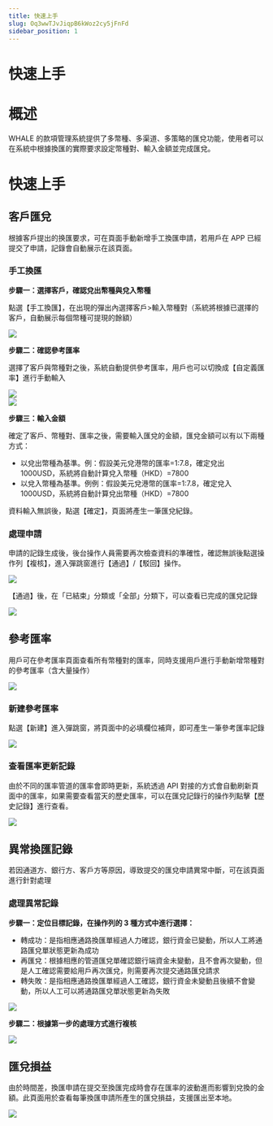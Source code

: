```yaml
---
title: 快速上手
slug: Oq3wwTJvJiqpB6kWoz2cy5jFnFd
sidebar_position: 1
---
```



# 快速上手

# 概述

WHALE 的款項管理系統提供了多幣種、多渠道、多策略的匯兌功能，使用者可以在系統中根據換匯的實際要求設定幣種對、輸入金額並完成匯兌。

# 快速上手

## 客戶匯兌

根據客戶提出的换匯要求，可在頁面手動新增手工換匯申請，若用戶在 APP 已經提交了申請，記錄會自動展示在該頁面。

### 手工換匯

**步驟一：選擇客戶，確認兌出幣種與兌入幣種**

點選【手工換匯】，在出現的彈出內選擇客戶&gt;輸入幣種對（系統將根據已選擇的客戶，自動展示每個幣種可提現的餘額）

<img src="/assets/ZXp6ba0Vfog0SFxhz19ckaX5nEd.png" src-width="3830" src-height="1854" align="center"/>

**步驟二：確認參考匯率**

選擇了客戶與幣種對之後，系統自動提供參考匯率，用戶也可以切換成【自定義匯率】進行手動輸入

<div class="flex gap-3 columns-2" column-size="2">
<div class="w-[50%]" width-ratio="50">
<img src="/assets/LgKWb9WdDogVMfxVHTncYoHOnZk.png" src-width="3328" src-height="1772" align="center"/>
</div>
<div class="w-[50%]" width-ratio="50">
<img src="/assets/WZHxbFJV2oXUNQxkgBFcQf0ungc.png" src-width="3322" src-height="1776" align="center"/>
</div>
</div>

**步驟三：輸入金額**

確定了客戶、幣種對、匯率之後，需要輸入匯兌的金額，匯兌金額可以有以下兩種方式：

- 以兌出幣種為基準。例：假設美元兌港幣的匯率=1:7.8，確定兌出 1000USD，系統將自動計算兌入幣種（HKD）=7800
- 以兌入幣種為基準。例例：假設美元兌港幣的匯率=1:7.8，確定兌入 1000USD，系統將自動計算兌出幣種（HKD）=7800

資料輸入無誤後，點選【確定】，頁面將產生一筆匯兌紀錄。

### 處理申請

申請的記錄生成後，後台操作人員需要再次檢查資料的準確性，確認無誤後點選操作列【複核】，進入彈跳窗進行【通過】/【駁回】操作。

<img src="/assets/Bg4obtseOoZFD4xlqZDcki5LnPb.png" src-width="3828" src-height="1858" align="center"/>

【通過】後，在「已結束」分類或「全部」分類下，可以查看已完成的匯兌記錄

<img src="/assets/B0VtbeAyKodEXYxuKOecSx1Fnmb.png" src-width="3314" src-height="1052" align="center"/>

## 參考匯率

用戶可在參考匯率頁面查看所有幣種對的匯率，同時支援用戶進行手動新增幣種對的參考匯率（含大量操作）

<img src="/assets/Dp6lbVR4Co4HS5xEuJncHjYUndf.png" src-width="3836" src-height="1860" align="center"/>

### 新建參考匯率

點選【新建】進入彈跳窗，將頁面中的必填欄位補齊，即可產生一筆參考匯率記錄

<img src="/assets/PXL8bv6BkopW3ixYONlc0njUnYe.png" src-width="3828" src-height="1864" align="center"/>

### 查看匯率更新記錄

由於不同的匯率管道的匯率會即時更新，系統透過 API 對接的方式會自動刷新頁面中的匯率，如果需要查看當天的歷史匯率，可以在匯兌記錄行的操作列點擊【歷史記錄】進行查看。

<img src="/assets/Q6zfbtCdyozcD3xMOeacFgR0nCh.png" src-width="3322" src-height="1770" align="center"/>

## 異常換匯記錄

若因通道方、銀行方、客戶方等原因，導致提交的匯兌申請異常中斷，可在該頁面進行針對處理

### 處理異常記錄

<b>步驟一：定位目標記錄，在操作列的 3 種方式中進行選擇：</b>

- 轉成功：是指相應通路換匯單經過人力確認，銀行資金已變動，所以人工將通路匯兌單狀態更新為成功
- 再匯兌：根據相應的管道匯兌單確認銀行端資金未變動，且不會再次變動，但是人工確認需要給用戶再次匯兌，則需要再次提交通路匯兌請求
- 轉失敗：是指相應通路換匯單經過人工確認，銀行資金未變動且後續不會變動，所以人工可以將通路匯兌單狀態更新為失敗

<img src="/assets/FgzibDYQKoOAkyxAKTgcP20BnGf.png" src-width="2366" src-height="1220" align="center"/>

**步驟二：根據第一步的處理方式進行複核**

<img src="/assets/Q0Atb1q4FoM8kexa7YhcdfgWnCf.png" src-width="2370" src-height="1198" align="center"/>

## 匯兌損益

由於時間差，換匯申請在提交至換匯完成時會存在匯率的波動進而影響到兌換的金額。此頁面用於查看每筆換匯申請所產生的匯兌損益，支援匯出至本地。

<img src="/assets/NOEwb187yoWU6nxvzQtcbWJfnAd.png" src-width="2344" src-height="1210" align="center"/>

